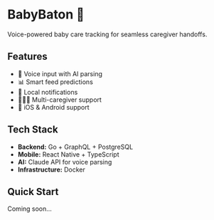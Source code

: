 # BabyBaton 🍼
Voice-powered baby care tracking for seamless caregiver handoffs.

## Features
- 🎤 Voice input with AI parsing
- 📊 Smart feed predictions
- 🔔 Local notifications
- 👨‍👩‍👧 Multi-caregiver support
- 📱 iOS & Android support

## Tech Stack
- **Backend:** Go + GraphQL + PostgreSQL
- **Mobile:** React Native + TypeScript
- **AI:** Claude API for voice parsing
- **Infrastructure:** Docker

## Quick Start
Coming soon...
